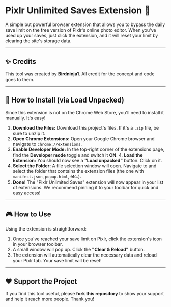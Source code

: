 # Pixlr Unlimited Saves Extension 🚀

A simple but powerful browser extension that allows you to bypass the daily save limit on the free version of Pixlr's online photo editor. When you've used up your saves, just click the extension, and it will reset your limit by clearing the site's storage data.

---

## ✨ Credits

This tool was created by **Birdninja1**. All credit for the concept and code goes to them.

---

## 🔧 How to Install (via Load Unpacked)

Since this extension is not on the Chrome Web Store, you'll need to install it manually. It's easy!

1.  **Download the Files:** Download this project's files. If it's a `.zip` file, be sure to unzip it.
2.  **Open Chrome Extensions:** Open your Google Chrome browser and navigate to `chrome://extensions`.
3.  **Enable Developer Mode:** In the top-right corner of the extensions page, find the **Developer mode** toggle and switch it **ON**.
    4.  **Load the Extension:** You should now see a **"Load unpacked"** button. Click on it.
5.  **Select the Folder:** A file selection window will open. Navigate to and select the folder that contains the extension files (the one with `manifest.json`, `popup.html`, etc.).
6.  **Done!** The "Pixlr Unlimited Saves" extension will now appear in your list of extensions. We recommend pinning it to your toolbar for quick and easy access!

---

## 🎮 How to Use

Using the extension is straightforward:

1.  Once you've reached your save limit on Pixlr, click the extension's icon in your browser toolbar.
2.  A small window will pop up. Click the **"Clear & Reload"** button.
3.  The extension will automatically clear the necessary data and reload your Pixlr tab. Your save limit will be reset!

---

## ❤️ Support the Project

If you find this tool useful, please **fork this repository** to show your support and help it reach more people. Thank you!
